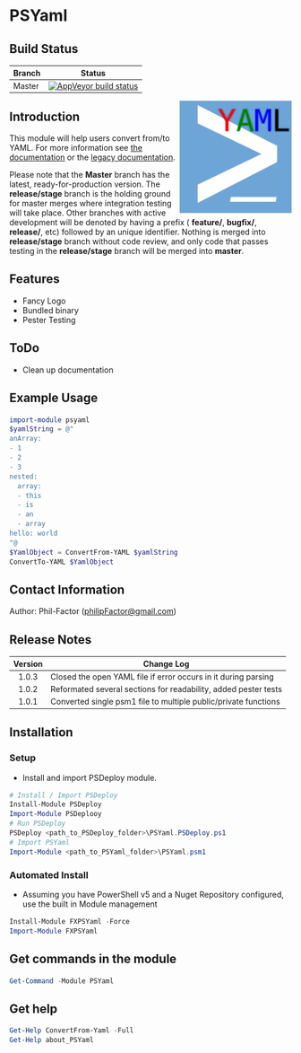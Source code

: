 # PSYaml

## Build Status

|Branch | Status |
|-------|:--------:|
|Master |[![AppVeyor build status](https://ci.appveyor.com/api/projects/status/github/pezhore/PSYaml?branch=master&svg=true)](https://ci.appveyor.com/project/pezhore/PSYaml/branch/master)|

<img src=".\Media\YAML_PS.png" height="200" align="right" />

## Introduction
This module will help users convert from/to YAML. For more information see [the documentation](./Documentation.md) or the [legacy documentation](./Legacy_Documentation.adoc).

Please note that the **Master** branch has the latest, ready-for-production version. The **release/stage** branch is the holding ground for master merges where integration testing will take place. Other branches with active development will be denoted by having a prefix ( **feature/**, **bugfix/**, **release/**, etc) followed by an unique identifier. Nothing is merged into **release/stage** branch without code review, and only code that passes testing in the **release/stage** branch will be merged into **master**.

## Features
* Fancy Logo
* Bundled binary
* Pester Testing

## ToDo
* Clean up documentation

## Example Usage
```PowerShell
import-module psyaml
$yamlString = @"
anArray:
- 1
- 2
- 3
nested:
  array:
  - this
  - is
  - an
  - array
hello: world
"@
$YamlObject = ConvertFrom-YAML $yamlString
ConvertTo-YAML $YamlObject
```

## Contact Information
Author: Phil-Factor (philipFactor@gmail.com)

## Release Notes
|  Version  | Change Log                                                        |
| :-------: | ----------------------------------------------------------------- |
|  1.0.3    | Closed the open YAML file if error occurs in it during parsing    |
|  1.0.2    | Reformated several sections for readability, added pester tests   |
|  1.0.1    | Converted single psm1 file to multiple public/private functions   |

## Installation
### Setup

* Install and import PSDeploy module.

```powershell
# Install / Import PSDeploy
Install-Module PSDeploy
Import-Module PSDeplooy
# Run PSDeploy
PSDeploy <path_to_PSDeploy_folder>\PSYaml.PSDeploy.ps1
# Import PSYaml
Import-Module <path_to_PSYaml_folder>\PSYaml.psm1
```
### Automated Install
* Assuming you have PowerShell v5 and a Nuget Repository configured, use the built in Module management
```powershell
Install-Module FXPSYaml -Force
Import-Module FXPSYaml
```

## Get commands in the module
```powershell
Get-Command -Module PSYaml
```
## Get help
```powershell
Get-Help ConvertFrom-Yaml -Full
Get-Help about_PSYaml
```


